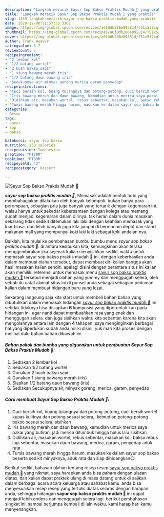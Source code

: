 ```yaml
---
description: "Langkah meracik Sayur Sop Bakso Praktis Mudah 🌹 yang praktis"
title: "Langkah meracik Sayur Sop Bakso Praktis Mudah 🌹 yang praktis"
slug: 1189-langkah-meracik-sayur-sop-bakso-praktis-mudah-yang-praktis
date: 2020-12-08T11:57:53.336Z
image: https://img-global.cpcdn.com/recipes/a6f0db286e895814/751x532cq70/sayur-sop-bakso-praktis-mudah-🌹-foto-resep-utama.jpg
thumbnail: https://img-global.cpcdn.com/recipes/a6f0db286e895814/751x532cq70/sayur-sop-bakso-praktis-mudah-🌹-foto-resep-utama.jpg
cover: https://img-global.cpcdn.com/recipes/a6f0db286e895814/751x532cq70/sayur-sop-bakso-praktis-mudah-🌹-foto-resep-utama.jpg
author: Frank Weaver
ratingvalue: 3.7
reviewcount: 5
recipeingredient:
- "2 lembar kol"
- "1/2 batang wortel"
- "2 buah bakso sapi"
- "1 siung bawang merah iris"
- "1/2 batang daun bawang iris"
- "Secukupnya air minyak goreng merica garam penyedap"
recipeinstructions:
- "Cuci bersih kol, buang tulangnya dan potong-potong, cuci bersih wortel kupas kulitnya dan potong sesuai selera,, kemudian potong-potong bakso sesuai selera, sisihkan"
- "Iris bawang merah dan daun bawang, kemudian untuk merica saya pakai yang butiran, jadi merica ditumbuk hingga halus lalu sisihkan"
- "Didihkan air, masukan wortel, rebus sebentar, masukan kol, bakso rebus lagi sebentar, masukan daun bawang, merica, garam, penyedap aduk rata"
- "Tumis bawang merah hingga harum, masukan ke dalam sayur sop bakso beserta sedikit minyaknya, aduk rata dan siap dihidangkan😉"
categories:
- Resep
tags:
- sayur
- sop
- bakso

katakunci: sayur sop bakso 
nutrition: 230 calories
recipecuisine: Indonesian
preptime: "PT20M"
cooktime: "PT39M"
recipeyield: "3"
recipecategory: Dessert

---
```



![Sayur Sop Bakso Praktis Mudah 🌹](https://img-global.cpcdn.com/recipes/a6f0db286e895814/751x532cq70/sayur-sop-bakso-praktis-mudah-🌹-foto-resep-utama.jpg)

<b><i>sayur sop bakso praktis mudah 🌹</i></b>, Memasak adalah bentuk hobi yang membahagiakan dilakukan oleh banyak kelompok. bukan hanya para perempuan, sebagian pria juga banyak yang tertarik dengan kegemaran ini. walau hanya untuk sekedar kebersamaan dengan kolega atau memang sudah menjadi kegemaran dalam dirinya. tak heran dalam dunia masakan sekarang tidak sedikit ditemukan laki laki dengan keahlian memasak yang luar biasa, dan lebih banyak juga kita jumpai di bermacam depot dan stand makanan mall yang mempunyai koki laki laki sebagai koki andalan nya.



Baiklah, kita mulai ke pembahasan bumbu bumbu menu <i>sayur sop bakso praktis mudah 🌹</i>. di antara kesibukan kita, kemungkinan akan terasa menggembirakan jika sejenak kalian menyisihkan sedikit waktu untuk memasak sayur sop bakso praktis mudah 🌹 ini. dengan keberhasilan anda dalam membuat olahan tersebut, dapat membuat diri kalian bangga akan hasil masakan kalian sendiri. apalagi disini dengan perantara situs ini kalian akan memiliki referensi untuk memasak menu <u>sayur sop bakso praktis mudah 🌹</u> tersebut menjadi olahan yang yummy dan menggugah selera, oleh sebab itu catat alamat situs ini di ponsel anda sebagai sebagian pedoman kalian dalam membuat hidangan baru yang lezat.


Sekarang langsung saja kita start untuk membeli bahan bahan yang dibutuhkan dalam memasak hidangan <u><i>sayur sop bakso praktis mudah 🌹</i></u> ini. setidak tidaknya bisa disiapkan <b>6</b> komposisi yang diperuntuk kan pada hidangan ini. agar nanti dapat membuahkan rasa yang enak dan menggugah selera. dan juga sisihkan waktu kita sebentar, karena kita akan mengolahnya antara lain dengan <b>4</b> tahapan. saya menginginkan berbagai hal yang diperlukan sudah anda miliki disini, yuk mari kita proses dengan melihat dulu bahan bahan dibawah ini.

<!--inarticleads1-->

##### Bahan pokok dan bumbu yang digunakan untuk pembuatan Sayur Sop Bakso Praktis Mudah 🌹:

1. Sediakan 2 lembar kol
1. Sediakan 1/2 batang wortel
1. Gunakan 2 buah bakso sapi
1. Gunakan 1 siung bawang merah (iris)
1. Siapkan 1/2 batang daun bawang (iris)
1. Sediakan Secukupnya air, minyak goreng, merica, garam, penyedap




<!--inarticleads2-->

##### Cara membuat Sayur Sop Bakso Praktis Mudah 🌹:

1. Cuci bersih kol, buang tulangnya dan potong-potong, cuci bersih wortel kupas kulitnya dan potong sesuai selera,, kemudian potong-potong bakso sesuai selera, sisihkan
1. Iris bawang merah dan daun bawang, kemudian untuk merica saya pakai yang butiran, jadi merica ditumbuk hingga halus lalu sisihkan
1. Didihkan air, masukan wortel, rebus sebentar, masukan kol, bakso rebus lagi sebentar, masukan daun bawang, merica, garam, penyedap aduk rata
1. Tumis bawang merah hingga harum, masukan ke dalam sayur sop bakso beserta sedikit minyaknya, aduk rata dan siap dihidangkan😉




Berikut sedikit bahasan olahan tentang resep resep <u>sayur sop bakso praktis mudah 🌹</u> yang nikmat. saya harapkan anda bisa paham dengan ulasan diatas, dan kalian dapat praktek ulang di masa datang untuk di sajikan dalam berbagai acara acara keluarga atau sahabat kamu. anda bisa menyesuaikan resep resep yang tertulis diatas selaras dengan harapan anda, sehingga hidangan <b>sayur sop bakso praktis mudah 🌹</b> ini dapat menjadi lebih endess dan menggugah selera lagi. berikut pembahasan singkat ini, sampai berjumpa kembali di lain waktu. kami harap hari kamu menyenangkan.
